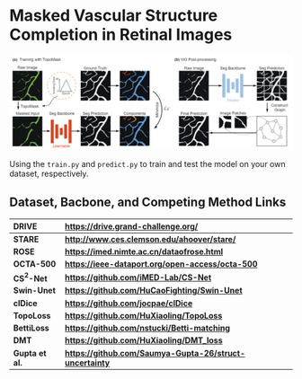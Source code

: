 # Masked Vascular Structure Completion in Retinal Images

<center>
<img src="/Figure/Overview.jpg">
</center>

Using the ```train.py``` and ```predict.py``` to train and test the model on your own dataset, respectively.

## Dataset, Bacbone, and Competing Method Links

| **DRIVE**        | **https://drive.grand-challenge.org/**                    |
| :--------------- | :-------------------------------------------------------- |
| **STARE**        | **http://www.ces.clemson.edu/ahoover/stare/**             |
| **ROSE**         | **https://imed.nimte.ac.cn/dataofrose.html**              |
| **OCTA-500**     | **https://ieee-dataport.org/open-access/octa-500**        |
| **CS$^2$-Net**   | **https://github.com/iMED-Lab/CS-Net**                    |
| **Swin-Unet**    | **https://github.com/HuCaoFighting/Swin-Unet**            |
| **clDice**       | **https://github.com/jocpae/clDice**                      |
| **TopoLoss**     | **https://github.com/HuXiaoling/TopoLoss**                |
| **BettiLoss**    | **https://github.com/nstucki/Betti-matching**             |
| **DMT**          | **https://github.com/HuXiaoling/DMT_loss**                |
| **Gupta et al.** | **https://github.com/Saumya-Gupta-26/struct-uncertainty** |
